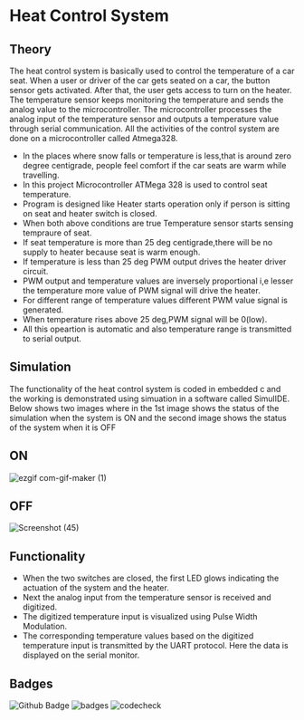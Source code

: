 # Heat Control System
## Theory
The heat control system is basically used to control the temperature of a car seat. When a user or driver of the car gets seated on a car, the button sensor gets activated. After that, the user gets access to turn on the heater. The temperature sensor keeps monitoring the temperature and sends the analog value to the microcontroller. The microcontroller processes the analog input of the temperature sensor and outputs a temperature value through serial communication. All the activities of the control system are done on a microcontroller called Atmega328.
- In the places where snow falls or temperature is less,that is around zero degree centigrade, people feel comfort if the car seats are warm while travelling.
- In this project Microcontroller ATMega 328 is used to control seat temperature.
- Program is designed like Heater starts operation only if person is sitting on seat and heater switch is closed.
- When both above conditions are true Temperature sensor starts sensing tempraure of seat.
- If seat temperature is more than 25 deg centigrade,there will be no supply to heater because seat is warm enough.
- If temperature is less than 25 deg PWM output drives the heater driver circuit.
- PWM output and temperature values are inversely proportional i,e lesser the temperature more value of PWM signal will drive the heater.
- For different range of temperature values different PWM value signal is generated.
- When temperature rises above 25 deg,PWM signal will be 0(low).
- All this opeartion is automatic and also temperature range is transmitted to serial output.
## Simulation
The functionality of the heat control system is coded in embedded c and the working is demonstrated using simuation in a software called SimulIDE. Below shows two images where in the 1st image shows the status of the simulation when the system is ON and the second image shows the status of the system when it is OFF
## ON
![ezgif com-gif-maker (1)](https://user-images.githubusercontent.com/94221735/144048994-df05f206-2faf-4938-8f25-c9408d269504.gif)
## OFF
![Screenshot (45)](https://user-images.githubusercontent.com/94221735/144052026-a2a471fd-1edf-4e68-9775-a8bd643d3230.png)
## Functionality
- When the two switches are closed, the first LED glows indicating the actuation of the system and the heater.
- Next the analog input from the temperature sensor is received and digitized.
- The digitized temperature input is visualized using Pulse Width Modulation.
- The corresponding temperature values based on the digitized temperature input is transmitted by the UART protocol. Here the data is displayed on the serial monitor.
## Badges
![Github Badge](https://img.shields.io/badge/Code%20grade-B-brightgreen)
![badges](https://img.shields.io/badge/built-passing-brightgreen)
![codecheck](https://img.shields.io/badge/Code%20Quality%20Score-80-brightgreen)

